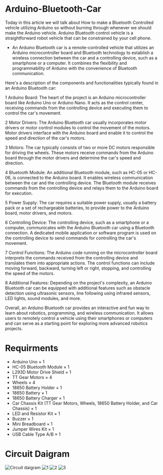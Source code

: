  # Arduino-Bluetooth-Car
Today in this article we will talk about How to make a Bluetooth Controlled vehicle utilizing Arduino so without burning through whenever we should make the Arduino vehicle. Arduino Bluetooth control vehicle is a straightforward robot vehicle that can be constrained by your cell phone.


* An Arduino Bluetooth car is a remote-controlled vehicle that utilizes an Arduino microcontroller board and Bluetooth technology to establish a wireless connection between the car and a controlling device, such as a smartphone or a computer. It combines the flexibility and programmability of Arduino with the convenience of Bluetooth communication.

Here's a description of the components and functionalities typically found in an Arduino Bluetooth car:

1 Arduino Board: The heart of the project is an Arduino microcontroller board like Arduino Uno or Arduino Nano. It acts as the control center, receiving commands from the controlling device and executing them to control the car's movement.

2 Motor Drivers: The Arduino Bluetooth car usually incorporates motor drivers or motor control modules to control the movement of the motors. Motor drivers interface with the Arduino board and enable it to control the speed and direction of the car's motors.

3 Motors: The car typically consists of two or more DC motors responsible for driving the wheels. These motors receive commands from the Arduino board through the motor drivers and determine the car's speed and direction.

4 Bluetooth Module: An additional Bluetooth module, such as HC-05 or HC-06, is connected to the Arduino board. It enables wireless communication between the car and the controlling device. The Bluetooth module receives commands from the controlling device and relays them to the Arduino board for execution.

5 Power Supply: The car requires a suitable power supply, usually a battery pack or a set of rechargeable batteries, to provide power to the Arduino board, motor drivers, and motors.

6 Controlling Device: The controlling device, such as a smartphone or a computer, communicates with the Arduino Bluetooth car using a Bluetooth connection. A dedicated mobile application or software program is used on the controlling device to send commands for controlling the car's movement.

7 Control Functions: The Arduino code running on the microcontroller board interprets the commands received from the controlling device and translates them into appropriate actions. The control functions can include moving forward, backward, turning left or right, stopping, and controlling the speed of the motors.

8 Additional Features: Depending on the project's complexity, an Arduino Bluetooth car can be equipped with additional features such as obstacle detection using ultrasonic sensors, line following using infrared sensors, LED lights, sound modules, and more.

Overall, an Arduino Bluetooth car provides an interactive and fun way to learn about robotics, programming, and wireless communication. It allows users to remotely control a vehicle using their smartphones or computers and can serve as a starting point for exploring more advanced robotics projects.


# Requirments
* Arduino Uno	× 1	
* HC-05 Bluetooth Module	× 1	
* L293D Motor Drive Shield	× 1	
* TT Gear Motors	× 4	
* Wheels	× 4	
* 18650 Battery Holder	× 1	
* 18650 Battery	× 1	
* 18650 Battery Charger	× 1	
* Car Chassis Kit (TT Gear Motors, Wheels, 18650 Battery Holder, and Car Chassis)	× 1	
* LED and Resistor Kit	× 1	
* Buzzer	× 1	
* Mini Breadboard	× 1	
* Jumper Wires Kit	× 1	
* USB Cable Type A/B	× 1	


# Circuit Daigram
![Circuit daigram](https://github.com/HorridHanu/Arduino-Bluetooth-Car/assets/86579429/77a42032-35ff-4dd8-b190-97a93d9e805d)
![1](https://github.com/HorridHanu/Arduino-Bluetooth-Car/assets/86579429/b41cef5b-781b-4ebb-950d-e163e2cfd427)
![2](https://github.com/HorridHanu/Arduino-Bluetooth-Car/assets/86579429/ad158fb1-cbc5-42d2-8dd3-35b785d163cd)
![3](https://github.com/HorridHanu/Arduino-Bluetooth-Car/assets/86579429/c776747a-6d22-4873-b4aa-5fa7ba3f8e1e)

